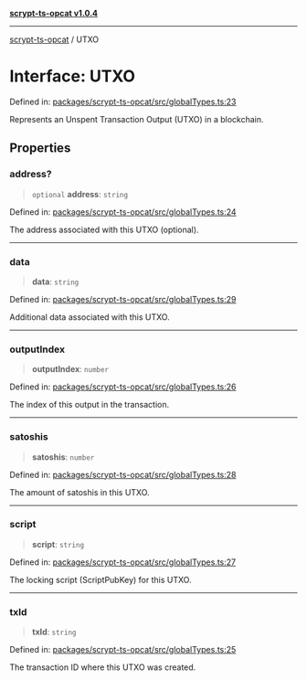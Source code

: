 [**scrypt-ts-opcat v1.0.4**](../README.md)

***

[scrypt-ts-opcat](../README.md) / UTXO

# Interface: UTXO

Defined in: [packages/scrypt-ts-opcat/src/globalTypes.ts:23](https://github.com/OPCAT-Labs/ts-tools/blob/528986f3e4ac436a160988491680cf191c0bf231/packages/scrypt-ts-opcat/src/globalTypes.ts#L23)

Represents an Unspent Transaction Output (UTXO) in a blockchain.

## Properties

### address?

> `optional` **address**: `string`

Defined in: [packages/scrypt-ts-opcat/src/globalTypes.ts:24](https://github.com/OPCAT-Labs/ts-tools/blob/528986f3e4ac436a160988491680cf191c0bf231/packages/scrypt-ts-opcat/src/globalTypes.ts#L24)

The address associated with this UTXO (optional).

***

### data

> **data**: `string`

Defined in: [packages/scrypt-ts-opcat/src/globalTypes.ts:29](https://github.com/OPCAT-Labs/ts-tools/blob/528986f3e4ac436a160988491680cf191c0bf231/packages/scrypt-ts-opcat/src/globalTypes.ts#L29)

Additional data associated with this UTXO.

***

### outputIndex

> **outputIndex**: `number`

Defined in: [packages/scrypt-ts-opcat/src/globalTypes.ts:26](https://github.com/OPCAT-Labs/ts-tools/blob/528986f3e4ac436a160988491680cf191c0bf231/packages/scrypt-ts-opcat/src/globalTypes.ts#L26)

The index of this output in the transaction.

***

### satoshis

> **satoshis**: `number`

Defined in: [packages/scrypt-ts-opcat/src/globalTypes.ts:28](https://github.com/OPCAT-Labs/ts-tools/blob/528986f3e4ac436a160988491680cf191c0bf231/packages/scrypt-ts-opcat/src/globalTypes.ts#L28)

The amount of satoshis in this UTXO.

***

### script

> **script**: `string`

Defined in: [packages/scrypt-ts-opcat/src/globalTypes.ts:27](https://github.com/OPCAT-Labs/ts-tools/blob/528986f3e4ac436a160988491680cf191c0bf231/packages/scrypt-ts-opcat/src/globalTypes.ts#L27)

The locking script (ScriptPubKey) for this UTXO.

***

### txId

> **txId**: `string`

Defined in: [packages/scrypt-ts-opcat/src/globalTypes.ts:25](https://github.com/OPCAT-Labs/ts-tools/blob/528986f3e4ac436a160988491680cf191c0bf231/packages/scrypt-ts-opcat/src/globalTypes.ts#L25)

The transaction ID where this UTXO was created.
